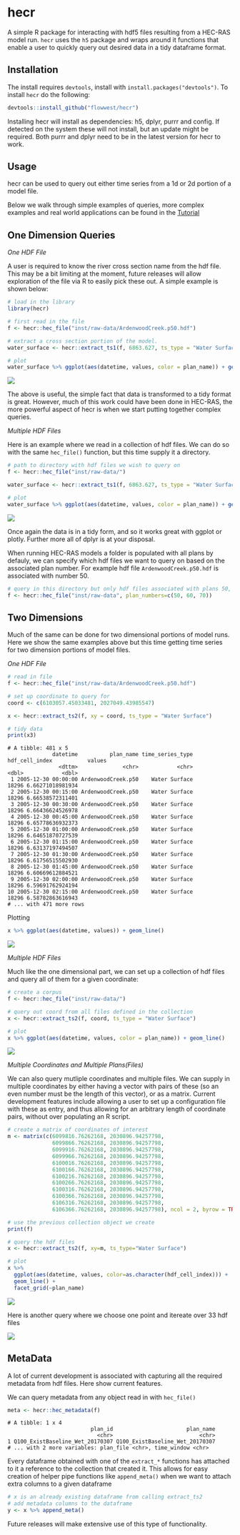 # hecr 

A simple R package for interacting with hdf5 files resulting from a HEC-RAS 
model run. `hecr` uses the `h5` package and wraps around it functions that enable 
a user to quickly query out desired data in a tidy dataframe format.

## Installation 

The install requires `devtools`, install with `install.packages("devtools")`.
To install `hecr` do the following:

```r 
devtools::install_github("flowwest/hecr")
```

Installing hecr will install as dependencies: h5, dplyr, purrr and config. If detected
on the system these will not install, but an update might be required. Both purrr and dplyr
need to be in the latest version for hecr to work.

## Usage 

hecr can be used to query out either time series from a 1d or 2d portion of a 
model file. 

Below we walk through simple examples of queries, more complex examples and real world
applications can be found in the [Tutorial](#)

## One Dimension Queries


*One HDF File* 

A user is required to know the river cross section name from the hdf file. This may
be a bit limiting at the moment, future releases will allow exploration of the 
file via R to easily pick these out. A simple example is shown below:

```r
# load in the library
library(hecr)

# first read in the file
f <- hecr::hec_file("inst/raw-data/ArdenwoodCreek.p50.hdf")

# extract a cross section portion of the model. 
water_surface <- hecr::extract_ts1(f, 6863.627, ts_type = "Water Surface")

# plot
water_surface %>% ggplot(aes(datetime, values, color = plan_name)) + geom_line()
```

![](images/cross_section_single_file.png)

The above is useful, the simple fact that data is transformed to a tidy format 
is great. However, much of this work could have been done in HEC-RAS, the more powerful 
aspect of hecr is when we start putting together complex queries. 

*Multiple HDF Files*

Here is an example where we read in a collection of hdf files. We can do so with the 
same `hec_file()` function, but this time supply it a directory.

```r
# path to directory with hdf files we wish to query on
f <- hecr::hec_file("inst/raw-data/")

water_surface <- hecr::extract_ts1(f, 6863.627, ts_type = "Water Surface")

# plot
water_surface %>% ggplot(aes(datetime, values, color = plan_name)) + geom_line()
```

![](images/cross_section_corpus.png)

Once again the data is in a tidy form, and so it works great with ggplot or plotly. 
Further more all of dplyr is at your disposal. 

When running HEC-RAS models a folder is populated with all plans by defauly, we can specify
which hdf files we want to query on based on the associated plan number. For example
hdf file `ArdenwoodCreek.p50.hdf` is associated with number 50.

```r
# query in this directory but only hdf files associated with plans 50, 60, 70
f <- hecr::hec_file("inst/raw-data", plan_numbers=c(50, 60, 70))
```



## Two Dimensions

Much of the same can be done for two dimensional portions of model runs. Here we show 
the same examples above but this time getting time series for two dimension portions of
model files. 

*One HDF File* 

```r
# read in file
f <- hecr::hec_file("inst/raw-data/ArdenwoodCreek.p50.hdf")

# set up coordinate to query for
coord <- c(6103057.45033481, 2027049.43985547)

x <- hecr::extract_ts2(f, xy = coord, ts_type = "Water Surface")

# tidy data
print(x3)
```

```
# A tibble: 481 x 5
              datetime          plan_name time_series_type hdf_cell_index           values
                <dttm>              <chr>            <chr>          <dbl>            <dbl>
 1 2005-12-30 00:00:00 ArdenwoodCreek.p50    Water Surface          18296 6.66271018981934
 2 2005-12-30 00:15:00 ArdenwoodCreek.p50    Water Surface          18296 6.66538572311401
 3 2005-12-30 00:30:00 ArdenwoodCreek.p50    Water Surface          18296 6.66436624526978
 4 2005-12-30 00:45:00 ArdenwoodCreek.p50    Water Surface          18296 6.65778636932373
 5 2005-12-30 01:00:00 ArdenwoodCreek.p50    Water Surface          18296 6.64651870727539
 6 2005-12-30 01:15:00 ArdenwoodCreek.p50    Water Surface          18296 6.63137197494507
 7 2005-12-30 01:30:00 ArdenwoodCreek.p50    Water Surface          18296 6.61756515502930
 8 2005-12-30 01:45:00 ArdenwoodCreek.p50    Water Surface          18296 6.60669612884521
 9 2005-12-30 02:00:00 ArdenwoodCreek.p50    Water Surface          18296 6.59691762924194
10 2005-12-30 02:15:00 ArdenwoodCreek.p50    Water Surface          18296 6.58782863616943
# ... with 471 more rows
```

Plotting 

```r
x %>% ggplot(aes(datetime, values)) + geom_line()
```

![](images/two-dim-one-file.png)


*Multiple HDF Files* 

Much like the one dimensional part, we can set up a collection of hdf files and query all 
of them for a given coordinate: 

```r
# create a corpus
f <- hecr::hec_file("inst/raw-data/")

# query out coord from all files defined in the collection
x <- hecr::extract_ts2(f, coord, ts_type = "Water Surface")

# plot 
x %>% ggplot(aes(datetime, values, color = plan_name)) + geom_line()
```

![](images/two-dim-multiple.png)

*Multiple Coordinates and Multiple Plans(Files)*

We can also query mutliple coordinates and multiple files. We can supply in multiple coordinates
by either having a vector with pairs of these (so an even number must be the length of this vector), 
or as a matrix. Current development features include allowing a user to set up a 
configuration file with these as entry, and thus allowing for an arbitrary length of coordinate 
pairs, without over populating an R script.  

```r
# create a matrix of coordinates of interest
m <- matrix(c(6099816.76262168,	2030896.94257798,
              6099866.76262168,	2030896.94257798,
              6099916.76262168,	2030896.94257798,
              6099966.76262168,	2030896.94257798,
              6100016.76262168,	2030896.94257798,
              6100166.76262168,	2030896.94257798,
              6100216.76262168,	2030896.94257798,
              6100266.76262168,	2030896.94257798,
              6100316.76262168,	2030896.94257798,
              6100366.76262168,	2030896.94257798,
              6106316.76262168,	2030896.94257798,
              6106366.76262168,	2030896.94257798), ncol = 2, byrow = TRUE)

# use the previous collection object we create
print(f)

# query the hdf files
x <- hecr::extract_ts2(f, xy=m, ts_type="Water Surface")

# plot 
x %>% 
  ggplot(aes(datetime, values, color=as.character(hdf_cell_index))) + 
  geom_line() + 
  facet_grid(~plan_name)
```

![](images/two-dim-multiple-files-and-coords.png)

Here is another query where we choose one point and itereate over 33 hdf files

![](images/crazy-query.png)

## MetaData 

A lot of current development is associated with capturing all the required metadata 
from hdf files. Here show current features. 

We can query metadata from any object read in with `hec_file()` 

```r
meta <- hecr::hec_metadata(f)
```

```
# A tibble: 1 x 4
                          plan_id                       plan_name
                            <chr>                           <chr>
1 Q100_ExistBaseline_Wet_20170307 Q100_ExistBaseline_Wet_20170307
# ... with 2 more variables: plan_file <chr>, time_window <chr>
```

Every dataframe obtained with one of the `extract_*` functions has attached to it 
a reference to the collection that created it. This allows for easy creation of 
helper pipe functions like `append_meta()` when we want to attach extra columns to 
a given dataframe 

```r
# x is an already existing dataframe from calling extract_ts2
# add metadata columns to the dataframe
y <- x %>% append_meta() 
```

Future releases will make extensive use of this type of functionality. 






















